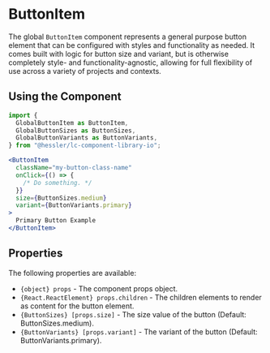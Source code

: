 # ButtonItem

The global `ButtonItem` component represents a general purpose button element that can be configured with styles and functionality as needed. It comes built with logic for button size and variant, but is otherwise completely style- and functionality-agnostic, allowing for full flexibility of use across a variety of projects and contexts.

## Using the Component

```jsx
import {
  GlobalButtonItem as ButtonItem,
  GlobalButtonSizes as ButtonSizes,
  GlobalButtonVariants as ButtonVariants,
} from "@hessler/lc-component-library-io";

<ButtonItem
  className="my-button-class-name"
  onClick={() => {
    /* Do something. */
  }}
  size={ButtonSizes.medium}
  variant={ButtonVariants.primary}
>
  Primary Button Example
</ButtonItem>
```

## Properties

The following properties are available:

- `{object} props` - The component props object.
- `{React.ReactElement} props.children` - The children elements to render as content for the button element.
- `{ButtonSizes} [props.size]` - The size value of the button (Default: ButtonSizes.medium).
- `{ButtonVariants} [props.variant]` - The variant of the button (Default: ButtonVariants.primary).
